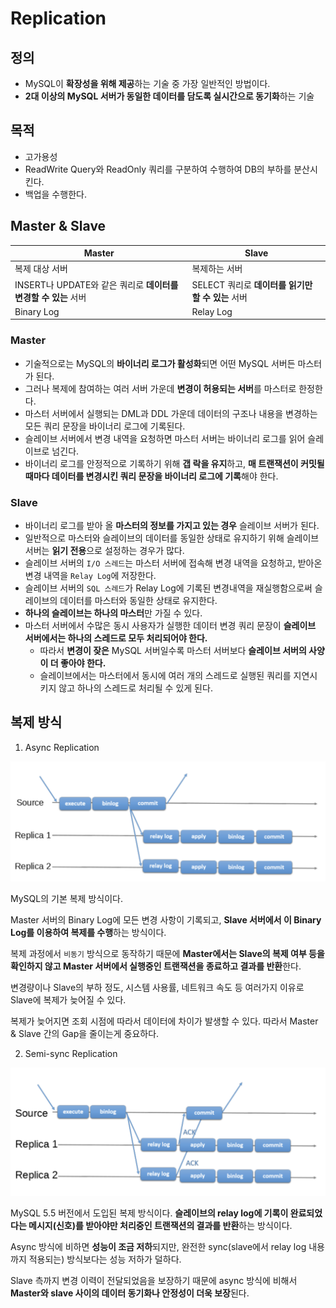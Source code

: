 # Replication

## 정의

- MySQL이 **확장성을 위해 제공**하는 기술 중 가장 일반적인 방법이다.
- **2대 이상의 MySQL 서버가 동일한 데이터를 담도록 실시간으로 동기화**하는 기술

## 목적

- 고가용성
- ReadWrite Query와 ReadOnly 쿼리를 구분하여 수행하여 DB의 부하를 분산시킨다.
- 백업을 수행한다.

## Master & Slave

|Master|Slave|
|---|---|
|복제 대상 서버|복제하는 서버|
|INSERT나 UPDATE와 같은 쿼리로 **데이터를 변경할 수 있는** 서버|SELECT 쿼리로 **데이터를 읽기만 할 수 있는** 서버|
|Binary Log|Relay Log|

### Master

- 기술적으로는 MySQL의 **바이너리 로그가 활성화**되면 어떤 MySQL 서버든 마스터가 된다.
- 그러나 복제에 참여하는 여러 서버 가운데 **변경이 허용되는 서버**를 마스터로 한정한다.
- 마스터 서버에서 실행되는 DML과 DDL 가운데 데이터의 구조나 내용을 변경하는 모든 쿼리 문장을 바이너리 로그에 기록된다.
- 슬레이브 서버에서 변경 내역을 요청하면 마스터 서버는 바이너리 로그를 읽어 슬레이브로 넘긴다.
- 바이너리 로그를 안정적으로 기록하기 위해 **갭 락을 유지**하고, **매 트랜잭션이 커밋될 때마다 데이터를 변경시킨 쿼리 문장을 바이너리 로그에 기록**해야 한다.

### Slave

- 바이너리 로그를 받아 올 **마스터의 정보를 가지고 있는 경우** 슬레이브 서버가 된다.
- 일반적으로 마스터와 슬레이브의 데이터를 동일한 상태로 유지하기 위해 슬레이브 서버는 **읽기 전용**으로 설정하는 경우가 많다.
- 슬레이브 서버의 `I/O 스레드`는 마스터 서버에 접속해 변경 내역을 요청하고, 받아온 변경 내역을 `Relay Log`에 저장한다.
- 슬레이브 서버의 `SQL 스레드`가 Relay Log에 기록된 변경내역을 재실행함으로써 슬레이브의 데이터를 마스터와 동일한 상태로 유지한다.
- **하나의 슬레이브는 하나의 마스터**만 가질 수 있다.
- 마스터 서버에서 수많은 동시 사용자가 실행한 데이터 변경 쿼리 문장이 **슬레이브 서버에서는 하나의 스레드로 모두 처리되어야 한다.**
  - 따라서 **변경이 잦은** MySQL 서버일수록 마스터 서버보다 **슬레이브 서버의 사양이 더 좋아야 한다.**
  - 슬레이브에서는 마스터에서 동시에 여러 개의 스레드로 실행된 쿼리를 지연시키지 않고 하나의 스레드로 처리될 수 있게 된다.

## 복제 방식

1. Async Replication

![](./images/replication.png)

MySQL의 기본 복제 방식이다.

Master 서버의 Binary Log에 모든 변경 사항이 기록되고, **Slave 서버에서 이 Binary Log를 이용하여 복제를 수행**하는 방식이다.

복제 과정에서 `비동기` 방식으로 동작하기 때문에 **Master에서는 Slave의 복제 여부 등을 확인하지 않고 Master 서버에서 실행중인 트랜잭션을 종료하고 결과를 반환**한다.

변경량이나 Slave의 부하 정도, 시스템 사용률, 네트워크 속도 등 여러가지 이유로 Slave에 복제가 늦어질 수 있다.

복제가 늦어지면 조회 시점에 따라서 데이터에 차이가 발생할 수 있다. 따라서 Master & Slave 간의 Gap을 줄이는게 중요하다.

2. Semi-sync Replication

![](./images/replication2.png)

MySQL 5.5 버전에서 도입된 복제 방식이다. **슬레이브의 relay log에 기록이 완료되었다는 메시지(신호)를 받아야만 처리중인 트랜잭션의 결과를 반환**하는 방식이다.

Async 방식에 비하면 **성능이 조금 저하**되지만, 완전한 sync(slave에서 relay log 내용까지 적용되는) 방식보다는 성능 저하가 덜하다.

Slave 측까지 변경 이력이 전달되었음을 보장하기 때문에 async 방식에 비해서 **Master와 slave 사이의 데이터 동기화나 안정성이 더욱 보장**된다.

